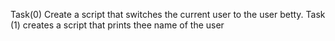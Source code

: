 Task(0) Create a script that switches the current user to the user betty.
Task (1) creates a script that prints thee name of the user
